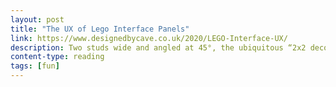 ```yaml
---
layout: post
title: "The UX of Lego Interface Panels"
link: https://www.designedbycave.co.uk/2020/LEGO-Interface-UX/
description: Two studs wide and angled at 45°, the ubiquitous “2x2 decorated slope” is a LEGO minifigure’s interface to the world.
content-type: reading
tags: [fun]
---
```

